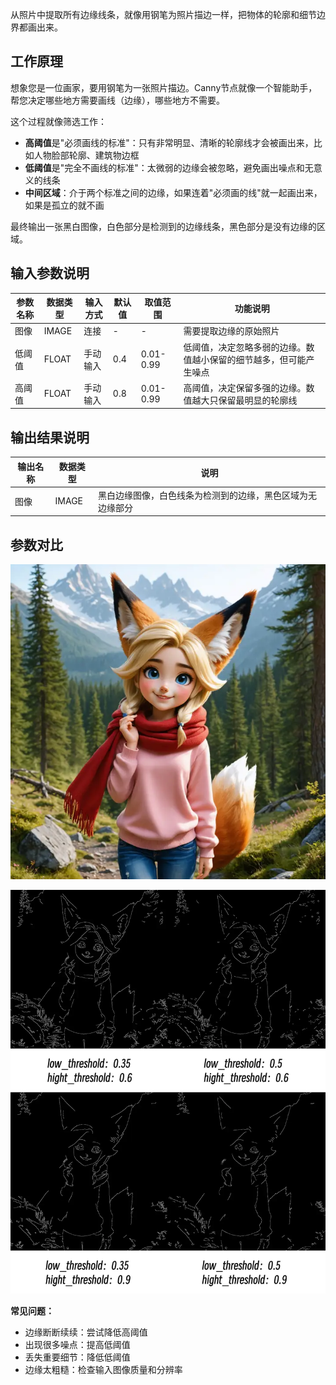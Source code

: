 从照片中提取所有边缘线条，就像用钢笔为照片描边一样，把物体的轮廓和细节边界都画出来。

## 工作原理
想象您是一位画家，要用钢笔为一张照片描边。Canny节点就像一个智能助手，帮您决定哪些地方需要画线（边缘），哪些地方不需要。

这个过程就像筛选工作：
- **高阈值**是"必须画线的标准"：只有非常明显、清晰的轮廓线才会被画出来，比如人物脸部轮廓、建筑物边框
- **低阈值**是"完全不画线的标准"：太微弱的边缘会被忽略，避免画出噪点和无意义的线条
- **中间区域**：介于两个标准之间的边缘，如果连着"必须画的线"就一起画出来，如果是孤立的就不画

最终输出一张黑白图像，白色部分是检测到的边缘线条，黑色部分是没有边缘的区域。

## 输入参数说明

| 参数名称 | 数据类型 | 输入方式 | 默认值 | 取值范围  | 功能说明                                                           |
| -------- | -------- | -------- | ------ | --------- | ---------------------------------------------------------- |
| 图像     | IMAGE    | 连接     | -      | -         | 需要提取边缘的原始照片                                             |
| 低阈值   | FLOAT    | 手动输入 | 0.4    | 0.01-0.99 | 低阈值，决定忽略多弱的边缘。数值越小保留的细节越多，但可能产生噪点 |
| 高阈值   | FLOAT    | 手动输入 | 0.8    | 0.01-0.99 | 高阈值，决定保留多强的边缘。数值越大只保留最明显的轮廓线           |

## 输出结果说明

| 输出名称 | 数据类型 | 说明                                                       |
| -------- | -------- | ---------------------------------------------------------- |
| 图像    | IMAGE    | 黑白边缘图像，白色线条为检测到的边缘，黑色区域为无边缘部分 |

## 参数对比

![原图](./asset/input.webp)


![参数对比](./asset/compare.webp)


**常见问题：**
- 边缘断断续续：尝试降低高阈值
- 出现很多噪点：提高低阈值
- 丢失重要细节：降低低阈值
- 边缘太粗糙：检查输入图像质量和分辨率